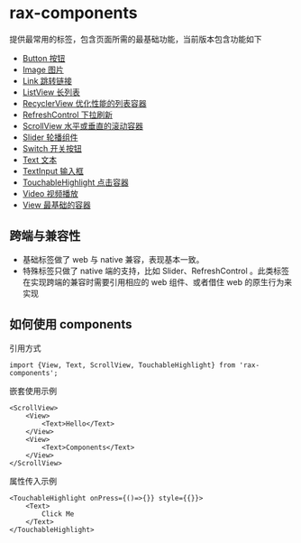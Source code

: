 # rax-components

提供最常用的标签，包含页面所需的最基础功能，当前版本包含功能如下

* [Button 按钮](./guide/button)
* [Image 图片](./guide/image.md)
* [Link 跳转链接](./guide/link.md)
* [ListView 长列表](./guide/list-view.md)
* [RecyclerView 优化性能的列表容器](./guide/recycler-view.md)
* [RefreshControl 下拉刷新](./guide/refresh-control.md)
* [ScrollView 水平或垂直的滚动容器](./guide/scroll-view.md)
* [Slider 轮播组件](./guide/slider.md)
* [Switch 开关按钮](./guide/switch.md)
* [Text 文本](./guide/text.md)
* [TextInput 输入框](./guide/text-input.md)
* [TouchableHighlight 点击容器](./guide/touchable-highlight.md)
* [Video 视频播放](./guide/video.md)
* [View 最基础的容器](./guide/view.md)

## 跨端与兼容性

* 基础标签做了 web 与 native 兼容，表现基本一致。  
* 特殊标签只做了 native 端的支持，比如 Slider、RefreshControl 。此类标签在实现跨端的兼容时需要引用相应的 web 组件、或者借住 web 的原生行为来实现

## 如何使用 components

引用方式

```
import {View, Text, ScrollView, TouchableHighlight} from 'rax-components';
```

嵌套使用示例

```
<ScrollView>
	<View>
		<Text>Hello</Text>
	</View>
	<View>
		<Text>Components</Text>
	</View>
</ScrollView>
```

属性传入示例

```
<TouchableHighlight onPress={()=>{}} style={{}}>
	<Text>
		Click Me
	</Text>
</TouchableHighlight>
```
